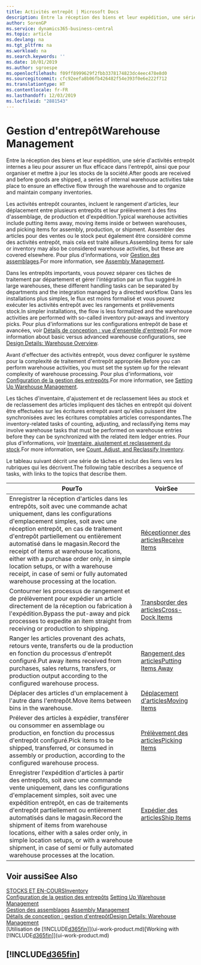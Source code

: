 ```yaml
---
title: Activités entrepôt | Microsoft Docs
description: Entre la réception des biens et leur expédition, une série d'activités entrepôt internes a lieu pour assurer un flux efficace dans l'entrepôt, ainsi que pour organiser et mettre à jour les stocks de la société.
author: SorenGP
ms.service: dynamics365-business-central
ms.topic: article
ms.devlang: na
ms.tgt_pltfrm: na
ms.workload: na
ms.search.keywords: ''
ms.date: 10/01/2019
ms.author: sgroespe
ms.openlocfilehash: f09ff8999629f2fbb3378174823dc4eec478e8d0
ms.sourcegitcommit: cfc92eefa8b06fb426482f54e393f0e6e222f712
ms.translationtype: HT
ms.contentlocale: fr-FR
ms.lasthandoff: 12/03/2019
ms.locfileid: "2881543"
---
```

# <a name="warehouse-management"></a><span data-ttu-id="7b0e5-103">Gestion d'entrepôt</span><span class="sxs-lookup"><span data-stu-id="7b0e5-103">Warehouse Management</span></span>
<span data-ttu-id="7b0e5-104">Entre la réception des biens et leur expédition, une série d'activités entrepôt internes a lieu pour assurer un flux efficace dans l'entrepôt, ainsi que pour organiser et mettre à jour les stocks de la société.</span><span class="sxs-lookup"><span data-stu-id="7b0e5-104">After goods are received and before goods are shipped, a series of internal warehouse activities take place to ensure an effective flow through the warehouse and to organize and maintain company inventories.</span></span>

<span data-ttu-id="7b0e5-105">Les activités entrepôt courantes, incluent le rangement d'articles, leur déplacement entre plusieurs entrepôts et leur prélèvement à des fins d'assemblage, de production et d'expédition.</span><span class="sxs-lookup"><span data-stu-id="7b0e5-105">Typical warehouse activities include putting items away, moving items inside or between warehouses, and picking items for assembly, production, or shipment.</span></span> <span data-ttu-id="7b0e5-106">Assembler des articles pour des ventes ou le stock peut également être considéré comme des activités entrepôt, mais cela est traité ailleurs.</span><span class="sxs-lookup"><span data-stu-id="7b0e5-106">Assembling items for sale or inventory may also be considered warehouse activities, but these are covered elsewhere.</span></span> <span data-ttu-id="7b0e5-107">Pour plus d'informations, voir [Gestion des assemblages](assembly-assemble-items.md).</span><span class="sxs-lookup"><span data-stu-id="7b0e5-107">For more information, see [Assembly Management](assembly-assemble-items.md).</span></span>  

<span data-ttu-id="7b0e5-108">Dans les entrepôts importants, vous pouvez séparer ces tâches de traitement par département et gérer l'intégration par un flux suggéré.</span><span class="sxs-lookup"><span data-stu-id="7b0e5-108">In large warehouses, these different handling tasks can be separated by departments and the integration managed by a directed workflow.</span></span> <span data-ttu-id="7b0e5-109">Dans les installations plus simples, le flux est moins formalisé et vous pouvez exécuter les activités entrepôt avec les rangements et prélèvements stock.</span><span class="sxs-lookup"><span data-stu-id="7b0e5-109">In simpler installations, the flow is less formalized and the warehouse activities are performed with so-called inventory put-aways and inventory picks.</span></span> <span data-ttu-id="7b0e5-110">Pour plus d'informations sur les configurations entrepôt de base et avancées, voir [Détails de conception : vue d'ensemble d'entrepôt](design-details-warehouse-overview.md).</span><span class="sxs-lookup"><span data-stu-id="7b0e5-110">For more information about basic versus advanced warehouse configurations, see [Design Details: Warehouse Overview](design-details-warehouse-overview.md).</span></span>

<span data-ttu-id="7b0e5-111">Avant d'effectuer des activités entrepôt, vous devez configurer le système pour la complexité de traitement d'entrepôt appropriée.</span><span class="sxs-lookup"><span data-stu-id="7b0e5-111">Before you can perform warehouse activities, you must set the system up for the relevant complexity of warehouse processing.</span></span> <span data-ttu-id="7b0e5-112">Pour plus d'informations, voir [Configuration de la gestion des entrepôts](warehouse-setup-warehouse.md).</span><span class="sxs-lookup"><span data-stu-id="7b0e5-112">For more information, see [Setting Up Warehouse Management](warehouse-setup-warehouse.md).</span></span>

<span data-ttu-id="7b0e5-113">Les tâches d'inventaire, d'ajustement et de reclassement liées au stock et de reclassement des articles impliquent des tâches en entrepôt qui doivent être effectuées sur les écritures entrepôt avant qu'elles puissent être synchronisées avec les écritures comptables articles correspondantes.</span><span class="sxs-lookup"><span data-stu-id="7b0e5-113">The inventory-related tasks of counting, adjusting, and reclassifying items may involve warehouse tasks that must be performed on warehouse entries before they can be synchronized with the related item ledger entries.</span></span> <span data-ttu-id="7b0e5-114">Pour plus d'informations, voir [Inventaire, ajustement et reclassement du stock](inventory-how-count-adjust-reclassify.md).</span><span class="sxs-lookup"><span data-stu-id="7b0e5-114">For more information, see [Count, Adjust, and Reclassify Inventory](inventory-how-count-adjust-reclassify.md).</span></span>

 <span data-ttu-id="7b0e5-115">Le tableau suivant décrit une série de tâches et inclut des liens vers les rubriques qui les décrivent.</span><span class="sxs-lookup"><span data-stu-id="7b0e5-115">The following table describes a sequence of tasks, with links to the topics that describe them.</span></span>   

|<span data-ttu-id="7b0e5-116">**Pour**</span><span class="sxs-lookup"><span data-stu-id="7b0e5-116">**To**</span></span>|<span data-ttu-id="7b0e5-117">**Voir**</span><span class="sxs-lookup"><span data-stu-id="7b0e5-117">**See**</span></span>|  
|------------|-------------|  
|<span data-ttu-id="7b0e5-118">Enregistrer la réception d'articles dans les entrepôts, soit avec une commande achat uniquement, dans les configurations d'emplacement simples, soit avec une réception entrepôt, en cas de traitement d'entrepôt partiellement ou entièrement automatisé dans le magasin.</span><span class="sxs-lookup"><span data-stu-id="7b0e5-118">Record the receipt of items at warehouse locations, either with a purchase order only, in simple location setups, or with a warehouse receipt, in case of semi or fully automated warehouse processing at the location.</span></span>|[<span data-ttu-id="7b0e5-119">Réceptionner des articles</span><span class="sxs-lookup"><span data-stu-id="7b0e5-119">Receive Items</span></span>](warehouse-how-receive-items.md)|
|<span data-ttu-id="7b0e5-120">Contourner les processus de rangement et de prélèvement pour expédier un article directement de la réception ou fabrication à l'expédition.</span><span class="sxs-lookup"><span data-stu-id="7b0e5-120">Bypass the put-away and pick processes to expedite an item straight from receiving or production to shipping.</span></span>|[<span data-ttu-id="7b0e5-121">Transborder des articles</span><span class="sxs-lookup"><span data-stu-id="7b0e5-121">Cross-Dock Items</span></span>](warehouse-how-to-cross-dock-items.md)|    
|<span data-ttu-id="7b0e5-122">Ranger les articles provenant des achats, retours vente, transferts ou de la production en fonction du processus d'entrepôt configuré.</span><span class="sxs-lookup"><span data-stu-id="7b0e5-122">Put away items received from purchases, sales returns, transfers, or production output according to the configured warehouse process.</span></span>|[<span data-ttu-id="7b0e5-123">Rangement des articles</span><span class="sxs-lookup"><span data-stu-id="7b0e5-123">Putting Items Away</span></span>](warehouse-put-away-items.md)|
|<span data-ttu-id="7b0e5-124">Déplacer des articles d'un emplacement à l'autre dans l'entrepôt.</span><span class="sxs-lookup"><span data-stu-id="7b0e5-124">Move items between bins in the warehouse.</span></span>|[<span data-ttu-id="7b0e5-125">Déplacement d'articles</span><span class="sxs-lookup"><span data-stu-id="7b0e5-125">Moving Items</span></span>](warehouse-move-items.md)|
|<span data-ttu-id="7b0e5-126">Prélever des articles à expédier, transférer ou consommer en assemblage ou production, en fonction du processus d'entrepôt configuré.</span><span class="sxs-lookup"><span data-stu-id="7b0e5-126">Pick items to be shipped, transferred, or consumed in assembly or production, according to the configured warehouse process.</span></span>|[<span data-ttu-id="7b0e5-127">Prélèvement des articles</span><span class="sxs-lookup"><span data-stu-id="7b0e5-127">Picking Items</span></span>](warehouse-pick-items.md)|
|<span data-ttu-id="7b0e5-128">Enregistrer l'expédition d'articles à partir des entrepôts, soit avec une commande vente uniquement, dans les configurations d'emplacement simples, soit avec une expédition entrepôt, en cas de traitements d'entrepôt partiellement ou entièrement automatisés dans le magasin.</span><span class="sxs-lookup"><span data-stu-id="7b0e5-128">Record the shipment of items from warehouse locations, either with a sales order only, in simple location setups, or with a warehouse shipment, in case of semi or fully automated warehouse processes at the location.</span></span>|[<span data-ttu-id="7b0e5-129">Expédier des articles</span><span class="sxs-lookup"><span data-stu-id="7b0e5-129">Ship Items</span></span>](warehouse-how-ship-items.md)|  

## <a name="see-also"></a><span data-ttu-id="7b0e5-130">Voir aussi</span><span class="sxs-lookup"><span data-stu-id="7b0e5-130">See Also</span></span>  
[<span data-ttu-id="7b0e5-131">STOCKS ET EN-COURS</span><span class="sxs-lookup"><span data-stu-id="7b0e5-131">Inventory</span></span>](inventory-manage-inventory.md)  
<span data-ttu-id="7b0e5-132">[Configuration de la gestion des entrepôts](warehouse-setup-warehouse.md)   </span><span class="sxs-lookup"><span data-stu-id="7b0e5-132">[Setting Up Warehouse Management](warehouse-setup-warehouse.md)   </span></span>  
<span data-ttu-id="7b0e5-133">[Gestion des assemblages](assembly-assemble-items.md)  </span><span class="sxs-lookup"><span data-stu-id="7b0e5-133">[Assembly Management](assembly-assemble-items.md)  </span></span>  
[<span data-ttu-id="7b0e5-134">Détails de conception : gestion d'entrepôt</span><span class="sxs-lookup"><span data-stu-id="7b0e5-134">Design Details: Warehouse Management</span></span>](design-details-warehouse-management.md)  
<span data-ttu-id="7b0e5-135">[Utilisation de [!INCLUDE[d365fin](includes/d365fin_md.md)]](ui-work-product.md)</span><span class="sxs-lookup"><span data-stu-id="7b0e5-135">[Working with [!INCLUDE[d365fin](includes/d365fin_md.md)]](ui-work-product.md)</span></span>  

## [!INCLUDE[d365fin](includes/free_trial_md.md)]  
